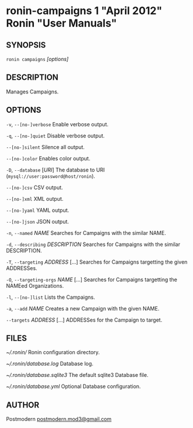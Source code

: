 # ronin-campaigns 1 "April 2012" Ronin "User Manuals"

## SYNOPSIS

`ronin campaigns` *[options]*

## DESCRIPTION

Manages Campaigns.

## OPTIONS

`-v`, `--[no-]verbose`
  Enable verbose output.

`-q`, `--[no-]quiet`
  Disable verbose output.

`--[no-]silent`
  Silence all output.

`--[no-]color`
  Enables color output.

`-D`, `--database` [*URI*]
  The database to URI (`mysql://user:password@host/ronin`).

`--[no-]csv`
  CSV output.

`--[no-]xml`
  XML output.

`--[no-]yaml`
  YAML output.

`--[no-]json`
  JSON output.

`-n`, `--named` *NAME*
  Searches for Campaigns with the similar NAME.

`-d`, `--describing` *DESCRIPTION*
  Searches for Campaigns with the similar DESCRIPTION.

`-T`, `--targeting` *ADDRESS* [...]
  Searches for Campaigns targetting the given ADDRESSes.

`-O`, `--targeting-orgs` *NAME* [...]
  Searches for Campaigns targetting the NAMEed Organizations.

`-l`, `--[no-]list`
  Lists the Campaigns.

`-a`, `--add` *NAME*
  Creates a new Campaign with the given NAME.

`--targets` *ADDRESS* [...]
  ADDRESSes for the Campaign to target.

## FILES

*~/.ronin/*
  Ronin configuration directory.

*~/.ronin/database.log*
  Database log.

*~/.ronin/database.sqlite3*
  The default sqlite3 Database file.

*~/.ronin/database.yml*
  Optional Database configuration.

## AUTHOR

Postmodern <postmodern.mod3@gmail.com>

